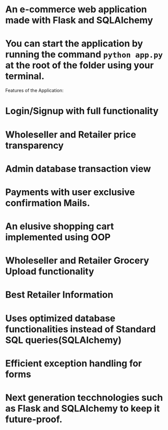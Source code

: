 # An e-commerce web application made with Flask and SQLAlchemy

# You can start the application by running the command `python app.py` at the root of the folder using your terminal.

Features of the Application:

# Login/Signup with full functionality

# Wholeseller and Retailer price transparency

# Admin database transaction view

# Payments with user exclusive confirmation Mails.

# An elusive shopping cart implemented using OOP

# Wholeseller and Retailer Grocery Upload functionality

# Best Retailer Information

# Uses optimized database functionalities instead of Standard SQL queries(SQLAlchemy)

# Efficient exception handling for forms 

# Next generation tecchnologies such as Flask and SQLAlchemy to keep it future-proof.

